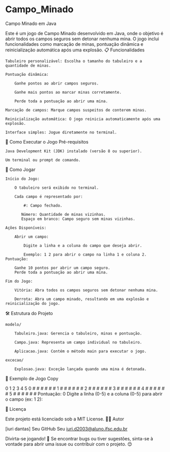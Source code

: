 # Campo_Minado

Campo Minado em Java

Este é um jogo de Campo Minado desenvolvido em Java, onde o objetivo é abrir todos os campos seguros sem detonar nenhuma mina. O jogo inclui funcionalidades como marcação de minas, pontuação dinâmica e reinicialização automática após uma explosão.
📋 Funcionalidades

    Tabuleiro personalizável: Escolha o tamanho do tabuleiro e a quantidade de minas.

    Pontuação dinâmica:

        Ganhe pontos ao abrir campos seguros.

        Ganhe mais pontos ao marcar minas corretamente.

        Perde toda a pontuação ao abrir uma mina.

    Marcação de campos: Marque campos suspeitos de conterem minas.

    Reinicialização automática: O jogo reinicia automaticamente após uma explosão.

    Interface simples: Jogue diretamente no terminal.

🚀 Como Executar o Jogo
Pré-requisitos

    Java Development Kit (JDK) instalado (versão 8 ou superior).

    Um terminal ou prompt de comando.

🎯 Como Jogar

    Início do Jogo:

        O tabuleiro será exibido no terminal.

        Cada campo é representado por:

            #: Campo fechado. 
            
           Número: Quantidade de minas vizinhas.
           Espaço em branco: Campo seguro sem minas vizinhas.

    Ações Disponíveis:

        Abrir um campo:

            Digite a linha e a coluna do campo que deseja abrir.

            Exemplo: 1 2 para abrir o campo na linha 1 e coluna 2.
    Pontuação:

        Ganhe 10 pontos por abrir um campo seguro.
        Perde toda a pontuação ao abrir uma mina.

    Fim do Jogo:

        Vitória: Abra todos os campos seguros sem detonar nenhuma mina.

        Derrota: Abra um campo minado, resultando em uma explosão e reinicialização do jogo.

🛠️ Estrutura do Projeto

    modelo/

        Tabuleiro.java: Gerencia o tabuleiro, minas e pontuação.

        Campo.java: Representa um campo individual no tabuleiro.

        Aplicacao.java: Contém o método main para executar o jogo.

    excecao/

        Explosao.java: Exceção lançada quando uma mina é detonada.

📝 Exemplo de Jogo
Copy

   0 1 2 3 4 5
0  # # # # # #
1  # # # # # #
2  # # # # # #
3  # # # # # #
4  # # # # # #
5  # # # # # #
Pontuação: 0
Digite a linha (0-5) e a coluna (0-5) para abrir o campo (ex: 1 2):

📜 Licença

Este projeto está licenciado sob a MIT License.
👨‍💻 Autor

[iuri dantas]
Seu GitHub
Seu iuri.d2003@aluno.ifsc.edu.br

Divirta-se jogando! 🎉
Se encontrar bugs ou tiver sugestões, sinta-se à vontade para abrir uma issue ou contribuir com o projeto. 😊    
